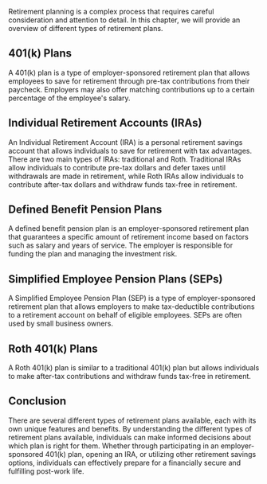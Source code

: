 
Retirement planning is a complex process that requires careful consideration and attention to detail. In this chapter, we will provide an overview of different types of retirement plans.

401(k) Plans
------------

A 401(k) plan is a type of employer-sponsored retirement plan that allows employees to save for retirement through pre-tax contributions from their paycheck. Employers may also offer matching contributions up to a certain percentage of the employee's salary.

Individual Retirement Accounts (IRAs)
-------------------------------------

An Individual Retirement Account (IRA) is a personal retirement savings account that allows individuals to save for retirement with tax advantages. There are two main types of IRAs: traditional and Roth. Traditional IRAs allow individuals to contribute pre-tax dollars and defer taxes until withdrawals are made in retirement, while Roth IRAs allow individuals to contribute after-tax dollars and withdraw funds tax-free in retirement.

Defined Benefit Pension Plans
-----------------------------

A defined benefit pension plan is an employer-sponsored retirement plan that guarantees a specific amount of retirement income based on factors such as salary and years of service. The employer is responsible for funding the plan and managing the investment risk.

Simplified Employee Pension Plans (SEPs)
----------------------------------------

A Simplified Employee Pension Plan (SEP) is a type of employer-sponsored retirement plan that allows employers to make tax-deductible contributions to a retirement account on behalf of eligible employees. SEPs are often used by small business owners.

Roth 401(k) Plans
-----------------

A Roth 401(k) plan is similar to a traditional 401(k) plan but allows individuals to make after-tax contributions and withdraw funds tax-free in retirement.

Conclusion
----------

There are several different types of retirement plans available, each with its own unique features and benefits. By understanding the different types of retirement plans available, individuals can make informed decisions about which plan is right for them. Whether through participating in an employer-sponsored 401(k) plan, opening an IRA, or utilizing other retirement savings options, individuals can effectively prepare for a financially secure and fulfilling post-work life.

